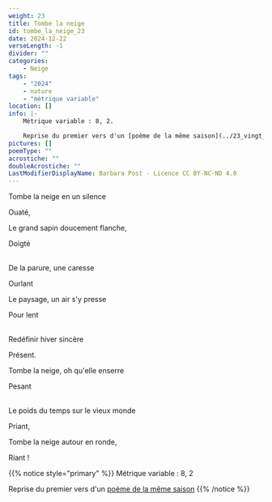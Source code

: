 ```yaml
---
weight: 23
title: Tombe la neige
id: tombe_la_neige_23
date: 2024-12-22
verseLength: -1
divider: ""
categories:
    - Neige
tags:
    - "2024"
    - nature
    - "métrique variable"
location: []
info: |-
    Métrique variable : 8, 2.

    Reprise du premier vers d'un [poème de la même saison](../23_vingt_troisieme_saison/chant_de_la_neige)
pictures: []
poemType: ""
acrostiche: ""
doubleAcrostiche: ""
LastModifierDisplayName: Barbara Post - Licence CC BY-NC-ND 4.0
---
```

Tombe la neige en un silence

Ouaté,

Le grand sapin doucement flanche,

Doigté

 \
De la parure, une caresse

Ourlant

Le paysage, un air s'y presse

Pour lent

 \
Redéfinir hiver sincère

Présent.

Tombe la neige, oh qu'elle enserre

Pesant

 \
Le poids du temps sur le vieux monde

Priant,

Tombe la neige autour en ronde,

Riant !

{{% notice style="primary" %}}
Métrique variable : 8, 2

Reprise du premier vers d'un [poème de la même saison](../23_vingt_troisieme_saison/chant_de_la_neige)
{{% /notice %}}